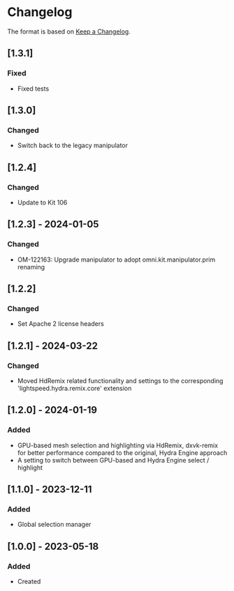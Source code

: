 ﻿# Changelog
The format is based on [Keep a Changelog](https://keepachangelog.com/en/1.0.0/).

## [1.3.1]
### Fixed
- Fixed tests

## [1.3.0]
### Changed
- Switch back to the legacy manipulator

## [1.2.4]
### Changed
- Update to Kit 106

## [1.2.3] - 2024-01-05
### Changed
- OM-122163: Upgrade manipulator to adopt omni.kit.manipulator.prim renaming

## [1.2.2]
### Changed
- Set Apache 2 license headers

## [1.2.1] - 2024-03-22
### Changed
- Moved HdRemix related functionality and settings to the corresponding 'lightspeed.hydra.remix.core' extension

## [1.2.0] - 2024-01-19
### Added
- GPU-based mesh selection and highlighting via HdRemix, dxvk-remix
  for better performance compared to the original, Hydra Engine approach
- A setting to switch between GPU-based and Hydra Engine select / highlight

## [1.1.0] - 2023-12-11
### Added
- Global selection manager

## [1.0.0] - 2023-05-18
### Added
- Created
